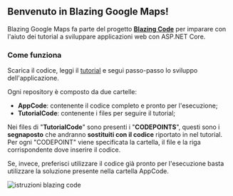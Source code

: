 ## Benvenuto in Blazing Google Maps!

Blazing Google Maps fa parte del progetto **[Blazing Code](https://etabetaweb.github.io/BlazingCode/)** per imparare con l'aiuto dei tutorial a sviluppare applicazioni web con ASP.NET Core.

### Come funziona

Scarica il codice, leggi il [tutorial](https://github.com/EtabetaWeb/BlazingGoogleMaps/blob/master/TUTORIAL.md) e segui passo-passo lo sviluppo dell'applicazione.

Ogni repository è composto da due cartelle:

- **AppCode**: contenente il codice completo e pronto per l'esecuzione;
- **TutorialCode**: contenente i files per seguire il tutorial; 

Nei files di "**TutorialCode**" sono presenti i "**CODEPOINTS**", questi sono i **segnaposto** che andranno **sostituiti con il codice** riportato in nel tutorial. Per ogni "CODEPOINT" viene specificata la cartella, il file e la riga corrispondente dove inserire il codice. 

Se, invece, preferisci utilizzare il codice già pronto per l'esecuzione basta utilizzare la soluzione presente nella cartella AppCode.


![istruzioni blazing code](https://etabetaweb.files.wordpress.com/2020/04/blazing-code-istruzioni.jpg)